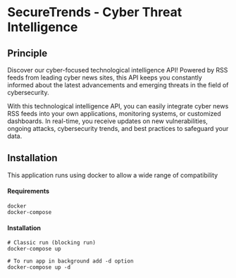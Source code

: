 # SecureTrends - Cyber Threat Intelligence

## Principle
Discover our cyber-focused technological intelligence API! Powered by RSS feeds from leading cyber news sites, this API keeps you constantly informed about the latest advancements and emerging threats in the field of cybersecurity.

With this technological intelligence API, you can easily integrate cyber news RSS feeds into your own applications, monitoring systems, or customized dashboards. In real-time, you receive updates on new vulnerabilities, ongoing attacks, cybersecurity trends, and best practices to safeguard your data.

## Installation
This application runs using docker to allow a wide range of compatibility

#### Requirements
```
docker
docker-compose
```

#### Installation
```
# Classic run (blocking run)
docker-compose up

# To run app in background add -d option
docker-compose up -d
```